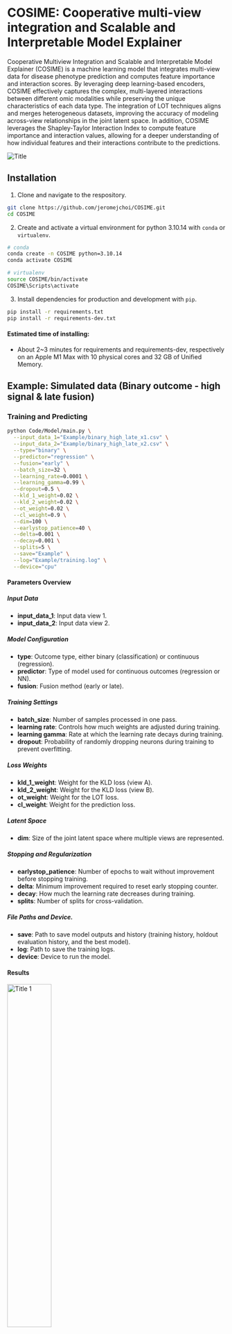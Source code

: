 # COSIME: Cooperative multi-view integration and Scalable and Interpretable Model Explainer

Cooperative Multiview Integration and Scalable and Interpretable Model Explainer (COSIME) is a machine learning model that integrates multi-view data for disease phenotype prediction and computes feature importance and interaction scores. By leveraging deep learning-based encoders, COSIME effectively captures the complex, multi-layered interactions between different omic modalities while preserving the unique characteristics of each data type. The integration of LOT techniques aligns and merges heterogeneous datasets, improving the accuracy of modeling across-view relationships in the joint latent space. In addition, COSIME leverages the Shapley-Taylor Interaction Index to compute feature importance and interaction values, allowing for a deeper understanding of how individual features and their interactions contribute to the predictions.

![Title](Images/Fig1_Coop_Git.png "Title")

## Installation
1. Clone and navigate to the respository.
```bash
git clone https://github.com/jeromejchoi/COSIME.git
cd COSIME
```
2. Create and activate a virtual environment for python 3.10.14 with `conda` or `virtualenv`.
```bash
# conda
conda create -n COSIME python=3.10.14
conda activate COSIME

# virtualenv
source COSIME/bin/activate
COSIME\Scripts\activate
```
3. Install dependencies for production and development with `pip`.
```bash
pip install -r requirements.txt
pip install -r requirements-dev.txt
```
#### Estimated time of installing:
- About 2~3 minutes for requirements and requirements-dev, respectively on an Apple M1 Max with 10 physical cores and 32 GB of Unified Memory.

## Example: Simulated data (Binary outcome - high signal & late fusion)
### Training and Predicting
```bash
python Code/Model/main.py \
  --input_data_1="Example/binary_high_late_x1.csv" \
  --input_data_2="Example/binary_high_late_x2.csv" \
  --type="binary" \
  --predictor="regression" \
  --fusion="early" \
  --batch_size=32 \
  --learning_rate=0.0001 \
  --learning_gamma=0.99 \
  --dropout=0.5 \
  --kld_1_weight=0.02 \
  --kld_2_weight=0.02 \
  --ot_weight=0.02 \
  --cl_weight=0.9 \
  --dim=100 \
  --earlystop_patience=40 \
  --delta=0.001 \
  --decay=0.001 \
  --splits=5 \
  --save="Example" \
  --log="Example/training.log" \
  --device="cpu"
```
#### Parameters Overview

##### Input Data
- **input_data_1**: Input data view 1.
- **input_data_2**: Input data view 2.

##### Model Configuration
- **type**: Outcome type, either binary (classification) or continuous (regression).
- **predictor**: Type of model used for continuous outcomes (regression or NN).
- **fusion**: Fusion method (early or late).

##### Training Settings
- **batch_size**: Number of samples processed in one pass.
- **learning rate**: Controls how much weights are adjusted during training.
- **learning gamma**: Rate at which the learning rate decays during training.
- **dropout**: Probability of randomly dropping neurons during training to prevent overfitting.

##### Loss Weights
- **kld_1_weight**: Weight for the KLD loss (view A).
- **kld_2_weight**: Weight for the KLD loss (view B).
- **ot_weight**: Weight for the LOT loss.
- **cl_weight**: Weight for the prediction loss.

##### Latent Space
- **dim**: Size of the joint latent space where multiple views are represented.

##### Stopping and Regularization
- **earlystop_patience**: Number of epochs to wait without improvement before stopping training.
- **delta**: Minimum improvement required to reset early stopping counter.
- **decay**: How much the learning rate decreases during training.
- **splits**: Number of splits for cross-validation.

##### File Paths and Device.
- **save**: Path to save model outputs and history (training history, holdout evaluation history, and the best model).
- **log**: Path to save the training logs.
- **device**: Device to run the model.


#### Results
<p style="text-align: left;">
  <img src="Images/box_binary_high_late.png" alt="Title 1" width="45%" />
</p>
<p style="text-align: left;">
  Holdout evaluation (5-fold CV)
</p>

#### Estimated time of running:
- About 1.5 hours on an Apple M1 Max with 10 physical cores and 32 GB of Unified Memory.
- About 0.9 hours on an Intel Xeon Gold 6140 system with 36 physical cores, 200 GB of RAM, and 25.3 MB of L3 cache.


### Computing Feature Importance and Interaction
```bash
python Code/Explainer/main.py \
--input_data="Example/binary_high_late.df.csv" \
--input_model="Example/best_model_binary_high_late.pt" \
--model_script_path="Example/model_binary_high_late.py" \
--input_dims="100,100" \
--fusion="late" \
--dim 150 \
--dropout 0.5 \
--mc_iterations 50 \
--batch_size 32 \
--max_memory_usage_gb 2 \
--interaction True \
--save="Example" \
--log="Example/binary_high_late.log"
```
#### Parameters Overview

##### Input Data and Model
- **input_data**: Holdout multi-view dataset (without labels).
- **input_model**: Trained model.
- **model_script_path**: Model class used in training the model.
- **input_dims**: Dimensions in two input data views.

##### Model Configuration
- **fusion**: Fusion method (early or late).
- **dim**: Size of the joint latent space where multiple views are represented.
- **dropout**: Probability of randomly dropping neurons during training to prevent overfitting.

##### Monte Carlo Sampling and Memory
- **mc_iterations**: Number of Monte Carlo sampling iterations.
- **batch_size**: Number of samples processed together in one forward pass through the model.
- **max_memory_usage_gb**: Xaximum memory usage in gigabytes (GB) for the model during computation
- **interaction**: Compute both feature importance and pairwise feature interaction (True) or just feature importance (False).

##### File Paths
- **save**: Path to save the outputs.
- **log**: Path to save the training logs.

  
#### Results
| ![Title 1](Images/FI_binary_high_A.png "Title 1") | ![Title 2](Images/FI_binary_high_B.png "Title 2") |
|:-------------------------------------------------:|:-------------------------------------------------:|
| Top 20 absoulte feature importance values (View A) | Top 20 absoulte feature importance values (View B) |

| ![Title 3](Images/SI_binary_high_A.png "Title 3") | ![Title 4](Images/SI_binary_high_B.png "Title 4") |
|:-------------------------------------------------:|:-------------------------------------------------:|
| Pairwise feature interactions for the first 50 features (View A) | Pairwise feature interactions for the first 50 features (View B) |

#### Estimated time of running:
- About 7.53 hours on an Apple M1 Max with 10 physical cores and 32 GB of Unified Memory.
- About 4.44 hours on an Intel Xeon Gold 6140 system with 36 physical cores, 200 GB of RAM, and 25.3 MB of L3 cache.


## References
Dhamdhere, K., Agarwal, A. & Sundararajan, M. The Shapley Taylor Interaction Index Ver- sion Number: 2. (2019).
